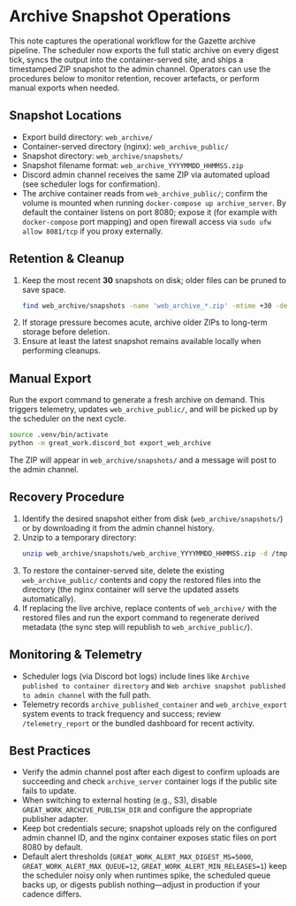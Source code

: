 # Archive Snapshot Operations

This note captures the operational workflow for the Gazette archive pipeline. The scheduler now exports the full static archive on every digest tick, syncs the output into the container-served site, and ships a timestamped ZIP snapshot to the admin channel. Operators can use the procedures below to monitor retention, recover artefacts, or perform manual exports when needed.

## Snapshot Locations

- Export build directory: `web_archive/`
- Container-served directory (nginx): `web_archive_public/`
- Snapshot directory: `web_archive/snapshots/`
- Snapshot filename format: `web_archive_YYYYMMDD_HHMMSS.zip`
- Discord admin channel receives the same ZIP via automated upload (see scheduler logs for confirmation).
- The archive container reads from `web_archive_public/`; confirm the volume is mounted when running `docker-compose up archive_server`. By default the container listens on port 8080; expose it (for example with `docker-compose` port mapping) and open firewall access via `sudo ufw allow 8081/tcp` if you proxy externally.

## Retention & Cleanup

1. Keep the most recent **30** snapshots on disk; older files can be pruned to save space.
   ```bash
   find web_archive/snapshots -name 'web_archive_*.zip' -mtime +30 -delete
   ```
2. If storage pressure becomes acute, archive older ZIPs to long-term storage before deletion.
3. Ensure at least the latest snapshot remains available locally when performing cleanups.

## Manual Export

Run the export command to generate a fresh archive on demand. This triggers telemetry, updates `web_archive_public/`, and will be picked up by the scheduler on the next cycle.
```bash
source .venv/bin/activate
python -m great_work.discord_bot export_web_archive
```
The ZIP will appear in `web_archive/snapshots/` and a message will post to the admin channel.

## Recovery Procedure

1. Identify the desired snapshot either from disk (`web_archive/snapshots/`) or by downloading it from the admin channel history.
2. Unzip to a temporary directory:
   ```bash
   unzip web_archive/snapshots/web_archive_YYYYMMDD_HHMMSS.zip -d /tmp/web_archive_restore
   ```
3. To restore the container-served site, delete the existing `web_archive_public/` contents and copy the restored files into the directory (the nginx container will serve the updated assets automatically).
4. If replacing the live archive, replace contents of `web_archive/` with the restored files and run the export command to regenerate derived metadata (the sync step will republish to `web_archive_public/`).

## Monitoring & Telemetry

- Scheduler logs (via Discord bot logs) include lines like `Archive published to container directory` and `Web archive snapshot published to admin channel` with the full path.
- Telemetry records `archive_published_container` and `web_archive_export` system events to track frequency and success; review `/telemetry_report` or the bundled dashboard for recent activity.

## Best Practices

- Verify the admin channel post after each digest to confirm uploads are succeeding and check `archive_server` container logs if the public site fails to update.
- When switching to external hosting (e.g., S3), disable `GREAT_WORK_ARCHIVE_PUBLISH_DIR` and configure the appropriate publisher adapter.
- Keep bot credentials secure; snapshot uploads rely on the configured admin channel ID, and the nginx container exposes static files on port 8080 by default.
- Default alert thresholds (`GREAT_WORK_ALERT_MAX_DIGEST_MS=5000`, `GREAT_WORK_ALERT_MAX_QUEUE=12`, `GREAT_WORK_ALERT_MIN_RELEASES=1`) keep the scheduler noisy only when runtimes spike, the scheduled queue backs up, or digests publish nothing—adjust in production if your cadence differs.
